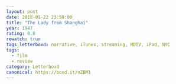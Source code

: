 ```yaml
---
layout: post 
date: 2018-01-22 23:59:00
title: "The Lady from Shanghai"
year: 1947
rating: 0.8
rewatch: true
tags_letterboxd: narrative, iTunes, streaming, HDTV, iPad, NYC
tags:
  - film
  - review
category: Letterboxd
canonical: https://boxd.it/nZBM1
---
```

